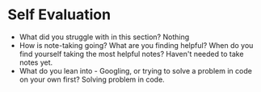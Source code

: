 # Self Evaluation

- What did you struggle with in this section?
  Nothing
- How is note-taking going? What are you finding helpful? When do you find yourself taking the most helpful notes?
  Haven't needed to take notes yet.
- What do you lean into - Googling, or trying to solve a problem in code on your own first?
  Solving problem in code.
